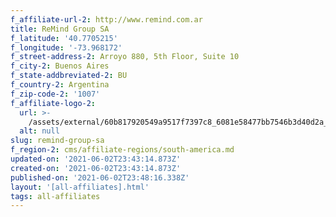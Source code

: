 ```yaml
---
f_affiliate-url-2: http://www.remind.com.ar
title: ReMind Group SA
f_latitude: '40.7705215'
f_longitude: '-73.968172'
f_street-address-2: Arroyo 880, 5th Floor, Suite 10­
f_city-2: Buenos Aires­
f_state-addbreviated-2: BU­
f_country-2: Argentina
f_zip-code-2: '1007'
f_affiliate-logo-2:
  url: >-
    /assets/external/60b817920549a9517f7397c8_6081e58477bb7546b3d40d2a_60785a2cec3e79f63796c5a6_content_logo_remind_01__002_.jpeg
  alt: null
slug: remind-group-sa
f_region-2: cms/affiliate-regions/south-america.md
updated-on: '2021-06-02T23:43:14.873Z'
created-on: '2021-06-02T23:43:14.873Z'
published-on: '2021-06-02T23:48:16.338Z'
layout: '[all-affiliates].html'
tags: all-affiliates
---
```



